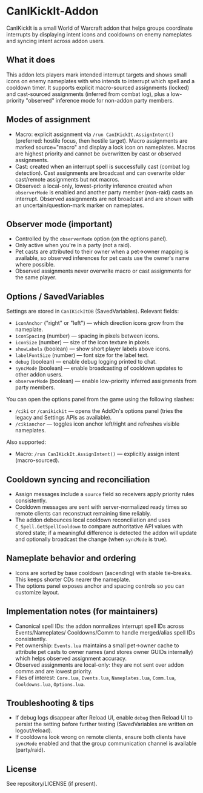 # CanIKickIt-Addon

CanIKickIt is a small World of Warcraft addon that helps groups coordinate interrupts by
displaying intent icons and cooldowns on enemy nameplates and syncing intent across
addon users.

## What it does
This addon lets players mark intended interrupt targets and shows small icons on enemy
nameplates with who intends to interrupt which spell and a cooldown timer. It supports
explicit macro-sourced assignments (locked) and cast-sourced assignments (inferred from
combat log), plus a low-priority "observed" inference mode for non-addon party members.

## Modes of assignment
- Macro: explicit assignment via `/run CanIKickIt.AssignIntent()` (preferred: hostile focus,
  then hostile target). Macro assignments are marked source="macro" and display a lock
  icon on nameplates. Macros are highest priority and cannot be overwritten by cast or
  observed assignments.
- Cast: created when an interrupt spell is successfully cast (combat log detection). Cast
  assignments are broadcast and can overwrite older cast/remote assignments but not macros.
- Observed: a local-only, lowest-priority inference created when `observerMode` is enabled
  and another party member (non-raid) casts an interrupt. Observed assignments are not
  broadcast and are shown with an uncertain/question-mark marker on nameplates.

## Observer mode (important)
- Controlled by the `observerMode` option (on the options panel).
- Only active when you're in a party (not a raid).
- Pet casts are attributed to their owner when a pet→owner mapping is available, so observed
  inferences for pet casts use the owner's name where possible.
- Observed assignments never overwrite macro or cast assignments for the same player.

## Options / SavedVariables
Settings are stored in `CanIKickItDB` (SavedVariables). Relevant fields:
- `iconAnchor` ("right" or "left") — which direction icons grow from the nameplate.
- `iconSpacing` (number) — spacing in pixels between icons.
- `iconSize` (number) — size of the icon texture in pixels.
- `showLabels` (boolean) — show short player labels above icons.
- `labelFontSize` (number) — font size for the label text.
- `debug` (boolean) — enable debug logging printed to chat.
- `syncMode` (boolean) — enable broadcasting of cooldown updates to other addon users.
- `observerMode` (boolean) — enable low-priority inferred assignments from party members.

You can open the options panel from the game using the following slashes:
- `/ciki` or `/canikickit` — opens the AddOn's options panel (tries the legacy and
  Settings APIs as available).
- `/cikianchor` — toggles icon anchor left/right and refreshes visible nameplates.

Also supported:
- Macro: `/run CanIKickIt.AssignIntent()` — explicitly assign intent (macro-sourced).

## Cooldown syncing and reconciliation
- Assign messages include a `source` field so receivers apply priority rules consistently.
- Cooldown messages are sent with server-normalized ready times so remote clients can
  reconstruct remaining time reliably.
- The addon debounces local cooldown reconciliation and uses `C_Spell.GetSpellCooldown`
  to compare authoritative API values with stored state; if a meaningful difference is
  detected the addon will update and optionally broadcast the change (when `syncMode` is true).

## Nameplate behavior and ordering
- Icons are sorted by base cooldown (ascending) with stable tie-breaks. This keeps shorter
  CDs nearer the nameplate.
- The options panel exposes anchor and spacing controls so you can customize layout.

## Implementation notes (for maintainers)
- Canonical spell IDs: the addon normalizes interrupt spell IDs across Events/Nameplates/
  Cooldowns/Comm to handle merged/alias spell IDs consistently.
- Pet ownership: `Events.lua` maintains a small pet→owner cache to attribute pet casts to
  owner names (and stores owner GUIDs internally) which helps observed assignment accuracy.
- Observed assignments are local-only: they are not sent over addon comms and are lowest priority.
- Files of interest: `Core.lua`, `Events.lua`, `Nameplates.lua`, `Comm.lua`, `Cooldowns.lua`, `Options.lua`.

## Troubleshooting & tips
- If debug logs disappear after Reload UI, enable `debug` then Reload UI to persist the setting
  before further testing (SavedVariables are written on logout/reload).
- If cooldowns look wrong on remote clients, ensure both clients have `syncMode` enabled and
  that the group communication channel is available (party/raid).

## License
See repository/LICENSE (if present).
